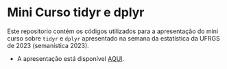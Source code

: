 
# Mini Curso tidyr e dplyr


Este repositorio contém os códigos utilizados para a apresentação do mini curso sobre `tidyr` e `dplyr` apresentado na semana da estatística da UFRGS de 2023 (semanística 2023).

* A apresentação está disponível [AQUI](https://adsoncostanzifilho.github.io/semanistica2023_mini_curso/).

